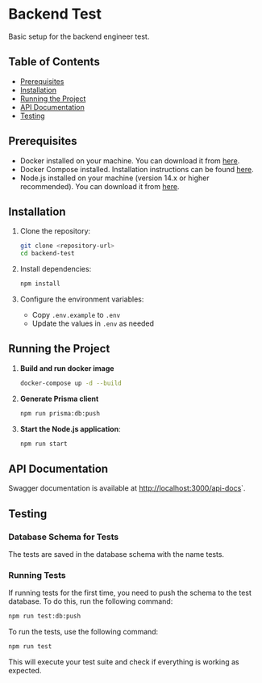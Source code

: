 # Backend Test

Basic setup for the backend engineer test.

## Table of Contents

- [Prerequisites](#prerequisites)
- [Installation](#installation)
- [Running the Project](#running-the-project)
- [API Documentation](#api-documentation)
- [Testing](#testing)

## Prerequisites

- Docker installed on your machine. You can download it from [here](https://www.docker.com/get-started).
- Docker Compose installed. Installation instructions can be found [here](https://docs.docker.com/compose/install/).
- Node.js installed on your machine (version 14.x or higher recommended). You can download it
  from [here](https://nodejs.org/).

## Installation

1. Clone the repository:
   ```sh
   git clone <repository-url>
   cd backend-test
   ```

2. Install dependencies:
   ```sh
   npm install
   ```
3. Configure the environment variables:
   - Copy `.env.example` to `.env`
   - Update the values in `.env` as needed

## Running the Project

1. **Build and run docker image**
   ```sh
   docker-compose up -d --build
   ```

2. **Generate Prisma client**
   ```sh
   npm run prisma:db:push
   ```

3. **Start the Node.js application**:
    ```sh
    npm run start
    ```

## API Documentation

Swagger documentation is available at [http://localhost:3000/api-docs](http://localhost:3000/api-docs)`.

## Testing

### Database Schema for Tests

The tests are saved in the database schema with the name tests.

### Running Tests

If running tests for the first time, you need to push the schema to the test database. To do this, run the following command:
```sh
npm run test:db:push
```

To run the tests, use the following command:

```sh
npm run test
```

This will execute your test suite and check if everything is working as expected.
